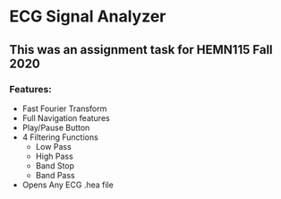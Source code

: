 # ECG Signal Analyzer
## This was an assignment task for HEMN115 Fall 2020
### Features:
- Fast Fourier Transform
- Full Navigation features
- Play/Pause Button
- 4 Filtering Functions
  * Low Pass
  * High Pass
  * Band Stop
  * Band Pass
- Opens Any ECG .hea file
